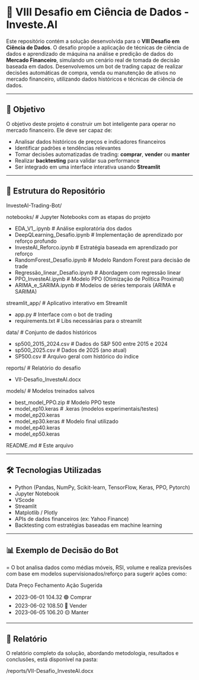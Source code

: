 # 🧠 VIII Desafio em Ciência de Dados - Investe.AI

Este repositório contém a solução desenvolvida para o **VIII Desafio em Ciência de Dados**. O desafio propõe a aplicação de técnicas de ciência de dados e aprendizado de máquina na análise e predição de dados do **Mercado Financeiro**, simulando um cenário real de tomada de decisão baseada em dados. Desenvolvemos um bot de trading capaz de realizar decisões automáticas de compra, venda ou manutenção de ativos no mercado financeiro, utilizando dados históricos e técnicas de ciência de dados.

---

## 📌 Objetivo

O objetivo deste projeto é construir um bot inteligente para operar no mercado financeiro. Ele deve ser capaz de:

- Analisar dados históricos de preços e indicadores financeiros
- Identificar padrões e tendências relevantes
- Tomar decisões automatizadas de trading: **comprar**, **vender** ou **manter**
- Realizar **backtesting** para validar sua performance
- Ser integrado em uma interface interativa usando **Streamlit**

---

## 📁 Estrutura do Repositório

InvesteAI-Trading-Bot/

notebooks/ # Jupyter Notebooks com as etapas do projeto
- EDA_V1_.ipynb # Análise exploratória dos dados
- DeepQLearning_Desafio.ipynb # Implementação de aprendizado por reforço profundo
- InvesteAI_Reforco.ipynb # Estratégia baseada em aprendizado por reforço
- RandomForest_Desafio.ipynb # Modelo Random Forest para decisão de trade
- Regressão_linear_Desafio.ipynb # Abordagem com regressão linear
- PPO_InvesteAI.ipynb # Modelo PPO (Otimização de Política Proximal)
- ARIMA_e_SARIMA.ipynb # Modelos de séries temporais (ARIMA e SARIMA)


streamlit_app/ # Aplicativo interativo em Streamlit
- app.py # Interface com o bot de trading
- requirements.txt # Libs necessárias para o streamlit

data/ # Conjunto de dados históricos
- sp500_2015_2024.csv # Dados do S&P 500 entre 2015 e 2024
- sp500_2025.csv # Dados de 2025 (ano atual)
- SP500.csv # Arquivo geral com histórico do índice


reports/ # Relatório do desafio
- VII-Desafio_InvesteAI.docx

models/ # Modelos treinados salvos
- best_model_PPO.zip # Modelo PPO teste
- model_ep10.keras # .keras (modelos experimentais/testes)
- model_ep20.keras
- model_ep30.keras # Modelo final utilizado
- model_ep40.keras
- model_ep50.keras

README.md # Este arquivo


---


## 🛠️ Tecnologias Utilizadas
- Python (Pandas, NumPy, Scikit-learn, TensorFlow, Keras, PPO, Pytorch)
- Jupyter Notebook
- VScode
- Streamlit
- Matplotlib / Plotly
- APIs de dados financeiros (ex: Yahoo Finance)
- Backtesting com estratégias baseadas em machine learning

---

## 📊 Exemplo de Decisão do Bot

= O bot analisa dados como médias móveis, RSI, volume e realiza previsões com base em modelos supervisionados/reforço para sugerir ações como:

Data	Preço Fechamento	Ação Sugerida
- 2023-06-01	104.32	🟢 Comprar
- 2023-06-02	108.50	🔴 Vender
- 2023-06-05	106.20	🟡 Manter

---


## 📄 Relatório

O relatório completo da solução, abordando metodologia, resultados e conclusões, está disponível na pasta:

/reports/VII-Desafio_InvesteAI.docx
